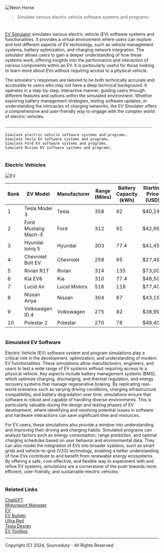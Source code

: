 ![Neon Horse](https://github.com/user-attachments/assets/2551fe16-96e4-4cda-ad03-7f18a97b0d61)

> Simulate various electric vehicle software systems and programs. 

#

[EV Simulator](https://chatgpt.com/g/g-zmCnbzCKx-ev-simulator) simulates various electric vehicle (EV) software systems and functionalities. It provides a virtual environment where users can explore and test different aspects of EV technology, such as vehicle management systems, battery optimization, and charging network integration. The simulator allows users to gain a deeper understanding of how these systems work, offering insights into the performance and interaction of various components within an EV. It is particularly useful for those looking to learn more about EVs without requiring access to a physical vehicle.

The simulator's responses are tailored to be both technically accurate and accessible to users who may not have a deep technical background. It operates in a step-by-step, interactive manner, guiding users through different features and options within the simulated environment. Whether exploring battery management strategies, testing software updates, or understanding the intricacies of charging networks, the EV Simulator offers a comprehensive and user-friendly way to engage with the complex world of electric vehicles.

.......................................................................................................................

```
Simulate electric vehicle software systems and programs.
Simulate Tesla EV software systems and programs.
Simulate Ford EV software systems and programs.
Simulate Rivian EV software systems and programs.
```

#
### Electric Vehicles

![EV](https://github.com/user-attachments/assets/fcca961f-b1c9-4c44-9432-1ace6fc92d65)

| Rank | EV Model                 | Manufacturer         | Range (Miles) | Battery Capacity (kWh) | Starting Price (USD) |
|------|--------------------------|----------------------|---------------|-------------------------|-----------------------|
| 1    | Tesla Model 3            | Tesla               | 358           | 82                      | $40,240              |
| 2    | Ford Mustang Mach-E      | Ford                | 312           | 91                      | $42,995              |
| 3    | Hyundai Ioniq 5          | Hyundai             | 303           | 77.4                    | $41,450              |
| 4    | Chevrolet Bolt EV        | Chevrolet           | 259           | 65                      | $27,495              |
| 5    | Rivian R1T               | Rivian              | 314           | 135                     | $73,000              |
| 6    | Kia EV6                  | Kia                 | 310           | 77.4                    | $48,500              |
| 7    | Lucid Air                | Lucid Motors        | 516           | 118                     | $77,400              |
| 8    | Nissan Ariya             | Nissan              | 304           | 87                      | $43,190              |
| 9    | Volkswagen ID.4          | Volkswagen          | 275           | 82                      | $38,995              |
| 10   | Polestar 2               | Polestar            | 270           | 78                      | $48,400              |

#
### Simulated EV Software

Electric Vehicle (EV) software system and program simulations play a critical role in the development, optimization, and understanding of modern EV functionalities. These simulations allow manufacturers, engineers, and users to test a wide range of EV systems without requiring access to a physical vehicle. Key aspects include battery management systems (BMS), which optimize charging, discharging, and thermal regulation, and energy recovery systems that manage regenerative braking. By replicating real-world scenarios such as varying driving conditions, charging infrastructure compatibility, and battery degradation over time, simulations ensure that software is robust and capable of handling diverse environments. This is particularly valuable during the design and testing phases of EV development, where identifying and resolving potential issues in software and hardware interactions can save significant time and resources.

For EV users, these simulations also provide a window into understanding and improving their driving and charging habits. Simulated programs can analyze factors such as energy consumption, range prediction, and optimal charging schedules based on user behavior and environmental data. They can also model the integration of EVs into broader systems, such as smart grids and vehicle-to-grid (V2G) technology, enabling a better understanding of how EVs contribute to and benefit from renewable energy ecosystems. By offering a safe, cost-effective, and flexible way to experiment with and refine EV systems, simulations are a cornerstone of the push towards more efficient, user-friendly, and sustainable electric vehicles.

#
### Related Links

[ChatGPT](https://github.com/sourceduty/ChatGPT)
<br>
[Motorsport Manager](https://github.com/sourceduty/Motorsport_Manager)
<br>
[EV](https://github.com/sourceduty/EV)
<br>
[EV Builder](https://github.com/sourceduty/EV_Builder)
<br>
[Ultra Red](https://github.com/sourceduty/Ultra_Red)
<br>
[Tesla Design](https://github.com/sourceduty/Tesla_Design)
<br>
[EV Toolbox](https://github.com/sourceduty/EV_Toolbox)

***
Copyright (C) 2024, Sourceduty - All Rights Reserved.

